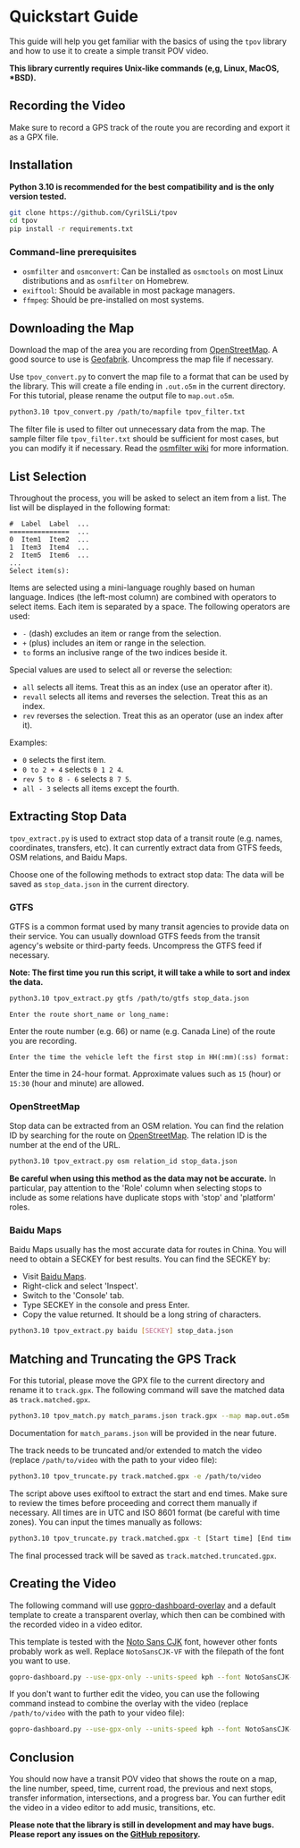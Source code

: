# Quickstart Guide

This guide will help you get familiar with the basics of using the `tpov` library and how to use it to create a simple transit POV video.

**This library currently requires Unix-like commands (e,g, Linux, MacOS, \*BSD).**

## Recording the Video
Make sure to record a GPS track of the route you are recording and export it as a GPX file.

## Installation

**Python 3.10 is recommended for the best compatibility and is the only version tested.**

```bash
git clone https://github.com/CyrilSLi/tpov
cd tpov
pip install -r requirements.txt
```

### Command-line prerequisites

- `osmfilter` and `osmconvert`: Can be installed as `osmctools` on most Linux distributions and as `osmfilter` on Homebrew.
- `exiftool`: Should be available in most package managers.
- `ffmpeg`: Should be pre-installed on most systems.

## Downloading the Map

Download the map of the area you are recording from [OpenStreetMap](https://www.openstreetmap.org/). A good source to use is [Geofabrik](https://download.geofabrik.de/). Uncompress the map file if necessary.

Use `tpov_convert.py` to convert the map file to a format that can be used by the library. This will create a file ending in `.out.o5m` in the current directory. For this tutorial, please rename the output file to `map.out.o5m`.

```bash
python3.10 tpov_convert.py /path/to/mapfile tpov_filter.txt
```

The filter file is used to filter out unnecessary data from the map. The sample filter file `tpov_filter.txt` should be sufficient for most cases, but you can modify it if necessary. Read the [osmfilter wiki](https://wiki.openstreetmap.org/wiki/Osmfilter) for more information.

## List Selection

Throughout the process, you will be asked to select an item from a list. The list will be displayed in the following format:

```
#  Label  Label  ...
===============  ...
0  Item1  Item2  ...
1  Item3  Item4  ...
2  Item5  Item6  ...
...
Select item(s): 
```

Items are selected using a mini-language roughly based on human language. Indices (the left-most column) are combined with operators to select items. Each item is separated by a space. The following operators are used:

- `-` (dash) excludes an item or range from the selection.
- `+` (plus) includes an item or range in the selection.
- `to` forms an inclusive range of the two indices beside it.

Special values are used to select all or reverse the selection:

- `all` selects all items. Treat this as an index (use an operator after it).
- `revall` selects all items and reverses the selection. Treat this as an index.
- `rev` reverses the selection. Treat this as an operator (use an index after it).

Examples:

- `0` selects the first item.
- `0 to 2 + 4` selects `0 1 2 4`.
- `rev 5 to 8 - 6` selects `8 7 5`.
- `all - 3` selects all items except the fourth.

## Extracting Stop Data

`tpov_extract.py` is used to extract stop data of a transit route (e.g. names, coordinates, transfers, etc). It can currently extract data from GTFS feeds, OSM relations, and Baidu Maps.

Choose one of the following methods to extract stop data: The data will be saved as `stop_data.json` in the current directory.

### GTFS

GTFS is a common format used by many transit agencies to provide data on their service. You can usually download GTFS feeds from the transit agency's website or third-party feeds. Uncompress the GTFS feed if necessary.

**Note: The first time you run this script, it will take a while to sort and index the data.**

```bash
python3.10 tpov_extract.py gtfs /path/to/gtfs stop_data.json
```
```
Enter the route short_name or long_name:
```

Enter the route number (e.g. 66) or name (e.g. Canada Line) of the route you are recording.

```
Enter the time the vehicle left the first stop in HH(:mm)(:ss) format:
```

Enter the time in 24-hour format. Approximate values such as `15` (hour) or `15:30` (hour and minute) are allowed.

### OpenStreetMap

Stop data can be extracted from an OSM relation. You can find the relation ID by searching for the route on [OpenStreetMap](https://www.openstreetmap.org/). The relation ID is the number at the end of the URL.

```bash
python3.10 tpov_extract.py osm relation_id stop_data.json
```

**Be careful when using this method as the data may not be accurate.** In particular, pay attention to the 'Role' column when selecting stops to include as some relations have duplicate stops with 'stop' and 'platform' roles.

### Baidu Maps

Baidu Maps usually has the most accurate data for routes in China. You will need to obtain a SECKEY for best results. You can find the SECKEY by:

- Visit [Baidu Maps](https://map.baidu.com/).
- Right-click and select 'Inspect'.
- Switch to the 'Console' tab.
- Type SECKEY in the console and press Enter.
- Copy the value returned. It should be a long string of characters.

```bash
python3.10 tpov_extract.py baidu [SECKEY] stop_data.json
```

## Matching and Truncating the GPS Track

For this tutorial, please move the GPX file to the current directory and rename it to `track.gpx`. The following command will save the matched data as `track.matched.gpx`.

```bash
python3.10 tpov_match.py match_params.json track.gpx --map map.out.o5m --stop stop_data.json
```

Documentation for `match_params.json` will be provided in the near future.

The track needs to be truncated and/or extended to match the video (replace `/path/to/video` with the path to your video file):

```bash
python3.10 tpov_truncate.py track.matched.gpx -e /path/to/video
```

The script above uses exiftool to extract the start and end times. Make sure to review the times before proceeding and correct them manually if necessary. All times are in UTC and ISO 8601 format (be careful with time zones). You can input the times manually as follows:

```bash
python3.10 tpov_truncate.py track.matched.gpx -t [Start time] [End time]
```

The final processed track will be saved as `track.matched.truncated.gpx`.

## Creating the Video

The following command will use [gopro-dashboard-overlay](https://github.com/CyrilSLi/gopro-dashboard-overlay) and a default template to create a transparent overlay, which then can be combined with the recorded video in a video editor.

This template is tested with the [Noto Sans CJK](https://github.com/googlefonts/noto-cjk/raw/main/Sans/Variable/OTC/NotoSansCJK-VF.otf.ttc) font, however other fonts probably work as well. Replace `NotoSansCJK-VF` with the filepath of the font you want to use.

```bash
gopro-dashboard.py --use-gpx-only --units-speed kph --font NotoSansCJK-VF --profile overlay --overlay-size 1920x1080 --layout-xml tpov_layout.xml overlay.mov --gpx track.matched.truncated.gpx
```

If you don't want to further edit the video, you can use the following command instead to combine the overlay with the video (replace `/path/to/video` with the path to your video file):

```bash
gopro-dashboard.py --use-gpx-only --units-speed kph --font NotoSansCJK-VF --overlay-size 1920x1080 --layout-xml tpov_layout.xml /path/to/video overlay.mp4 --gpx track.matched.truncated.gpx
```

## Conclusion

You should now have a transit POV video that shows the route on a map, the line number, speed, time, current road, the previous and next stops, transfer information, intersections, and a progress bar. You can further edit the video in a video editor to add music, transitions, etc.

**Please note that the library is still in development and may have bugs. Please report any issues on the [GitHub repository](https://github.com/CyrilSLi/tpov/tree/main).**